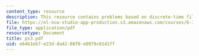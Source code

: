 ```yaml
---
content_type: resource
description: This resource contains problems based on discrete-time filter and autocorrelation.
file: https://ol-ocw-studio-app-production.s3.amazonaws.com/courses/6-341-discrete-time-signal-processing-fall-2005/e64b1eb7e23dda4208f0e0979c8141ff_ps3.pdf
file_type: application/pdf
resourcetype: Document
title: ps3.pdf
uid: e64b1eb7-e23d-da42-08f0-e0979c8141ff
---
```

